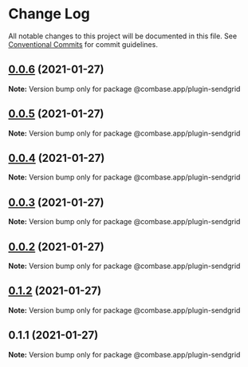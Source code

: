 # Change Log

All notable changes to this project will be documented in this file.
See [Conventional Commits](https://conventionalcommits.org) for commit guidelines.

## [0.0.6](https://github.com/GetStream/combase-plugins/compare/@combase.app/plugin-sendgrid@0.0.5...@combase.app/plugin-sendgrid@0.0.6) (2021-01-27)

**Note:** Version bump only for package @combase.app/plugin-sendgrid





## [0.0.5](https://github.com/GetStream/combase-plugins/compare/@combase.app/plugin-sendgrid@0.0.4...@combase.app/plugin-sendgrid@0.0.5) (2021-01-27)

**Note:** Version bump only for package @combase.app/plugin-sendgrid





## [0.0.4](https://github.com/GetStream/combase-plugins/compare/@combase.app/plugin-sendgrid@0.0.3...@combase.app/plugin-sendgrid@0.0.4) (2021-01-27)

**Note:** Version bump only for package @combase.app/plugin-sendgrid





## [0.0.3](https://github.com/GetStream/combase-plugins/compare/@combase.app/plugin-sendgrid@0.0.2...@combase.app/plugin-sendgrid@0.0.3) (2021-01-27)

**Note:** Version bump only for package @combase.app/plugin-sendgrid





## [0.0.2](https://github.com/GetStream/combase-plugins/compare/@combase.app/plugin-sendgrid@0.1.2...@combase.app/plugin-sendgrid@0.0.2) (2021-01-27)

**Note:** Version bump only for package @combase.app/plugin-sendgrid





## [0.1.2](https://github.com/GetStream/combase-plugins/compare/@combase.app/plugin-sendgrid@0.1.1...@combase.app/plugin-sendgrid@0.1.2) (2021-01-27)

**Note:** Version bump only for package @combase.app/plugin-sendgrid





## 0.1.1 (2021-01-27)

**Note:** Version bump only for package @combase.app/plugin-sendgrid
